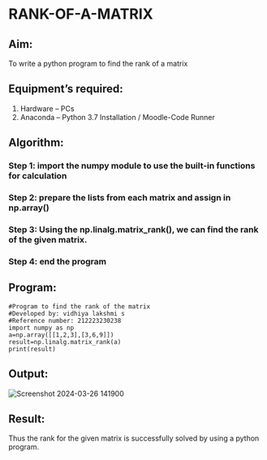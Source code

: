 # RANK-OF-A-MATRIX
## Aim:
To write a python program to find the rank of a matrix
## Equipment’s required:
1. 	Hardware – PCs
2. 	Anaconda – Python 3.7 Installation / Moodle-Code Runner
## Algorithm:
### Step 1: import the numpy module to use the built-in functions for calculation
### Step 2: prepare the lists from each matrix and assign in np.array()
### Step 3: Using the np.linalg.matrix_rank(), we can find the rank of the given matrix.
### Step 4: end the program
## Program:
```
#Program to find the rank of the matrix
#Developed by: vidhiya lakshmi s 
#Reference number: 212223230238
import numpy as np
a=np.array([[1,2,3],[3,6,9]])
result=np.linalg.matrix_rank(a)
print(result)

```
## Output: 
![Screenshot 2024-03-26 141900](https://github.com/saravidhya/RANK-OF-A-MATRIX/assets/87062069/f4893d64-e920-47ea-92d6-f96da430ac64)



## Result:
Thus the rank for the given matrix is successfully solved by  using a python program.

